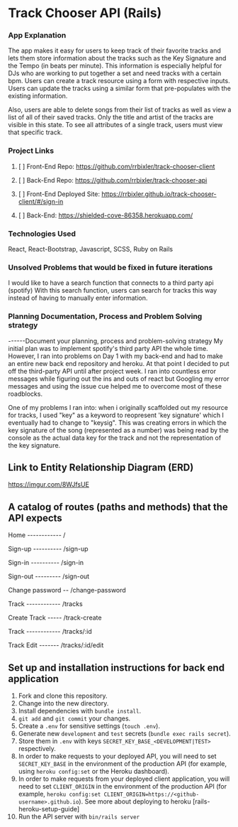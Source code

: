 # Track Chooser API (Rails)

### App Explanation

The app makes it easy for users to keep track of their favorite tracks and lets
them store information about the tracks such as the Key Signature and the Tempo
(in beats per minute).  This information is especially helpful for DJs who are
working to put together a set and need tracks with a certain bpm.
Users can create a track resource using a form with respective inputs.
Users can update the tracks using a similar form that pre-populates with the
existing information.

Also, users are able to delete songs from their list of tracks as well as view
a list of all of their saved tracks. Only the title and artist of the tracks are
visible in this state. To see all attributes of a single track, users must view
that specific track.

 ### Project Links

 1.  [ ]  Front-End Repo: https://github.com/rrbixler/track-chooser-client
 1.  [ ]  Back-End Repo: https://github.com/rrbixler/track-chooser-api

 1.  [ ]  Front-End Deployed Site: https://rrbixler.github.io/track-chooser-client/#/sign-in
 1.  [ ]  Back-End: https://shielded-cove-86358.herokuapp.com/

 ### Technologies Used

 React, React-Bootstrap, Javascript, SCSS, Ruby on Rails

 ### Unsolved Problems that would be fixed in future iterations

I would like to have a search function that connects to a third party api (spotify)
With this search function, users can search for tracks this way instead of having
to manually enter information.

 ### Planning Documentation, Process and Problem Solving strategy
 ------Document your planning, process and problem-solving strategy
 My initial plan was to implement spotify's third party API the whole time.  However, I  ran into
 problems on Day 1 with my back-end and had to make an entire new back end repository and heroku.
 At that point I decided to put off the third-party API until after project week.  I ran into countless
 error messages while figuring out the ins and outs of react but Googling my error messages and using the
 issue cue helped me to overcome most of these roadblocks.

 One of my problems I ran into: when i originally scaffolded out my resource for tracks, I used "key" as a keyword to reopresent 'key signature' which I eventually had to change to "keysig".  This was creating errors in which the key signature of the song (represented as a number) was being read by the console as the actual data key for the track and not the representation of the key signature.

 ## Link to Entity Relationship Diagram (ERD)

https://imgur.com/8WJfsUE

 ## A catalog of routes (paths and methods) that the API expects

Home  ------------  /

Sign-up ----------  /sign-up

Sign-in ----------  /sign-in

Sign-out ---------  /sign-out

Change password --  /change-password

Track ------------  /tracks

Create Track -----  /track-create

Track ------------  /tracks/:id

Track Edit -------  /tracks/:id/edit

 ## Set up and installation instructions for back end application
 
 1.  Fork and clone this repository.
 1.  Change into the new directory.
 1.  Install dependencies with `bundle install`.
 1.  `git add` and `git commit` your changes.
 1.  Create a `.env` for sensitive settings (`touch .env`).
 1.  Generate new `development` and `test` secrets (`bundle exec rails secret`).
 1.  Store them in `.env` with keys `SECRET_KEY_BASE_<DEVELOPMENT|TEST>`
     respectively.
 1.  In order to make requests to your deployed API, you will need to set
     `SECRET_KEY_BASE` in the environment of the production API (for example, using `heroku config:set` or the Heroku dashboard).
 1.  In order to make requests from your deployed client application, you will
     need to set `CLIENT_ORIGIN` in the environment of the production API (for example, `heroku config:set CLIENT_ORIGIN=https://<github-username>.github.io`).
     See more about deploying to heroku [rails-heroku-setup-guide]
 1.  Run the API server with `bin/rails server`
